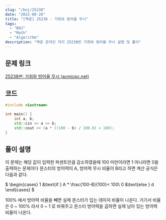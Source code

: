 ```yaml
---
slug: "/boj/25238"
date: "2022-08-20"
title: "[백준] 25238 - 가희와 방어율 무시"
tags:
  - "BOJ"
  - "Math"
  - "Algorithm"
description: "백준 온라인 저지 25238번 가희와 방어율 무시 설명 및 풀이"
---
```


## 문제 링크
[25238번: 가희와 방어율 무시 (acmicpc.net)](https://www.acmicpc.net/problem/25238)

## 코드
```cpp
#include <iostream>

int main() {
    int a, b;
    std::cin >> a >> b;
    std::cout << (a * ((100 - b) / 100.0) < 100);
}
```

## 풀이 설명

이 문제는 해당 값이 입력한 퍼센트만큼 감소하였을때 100 미만이라면 1 아니라면 0을 출력하는 문제이다
몬스터의 방어력이 A, 방어력 무시 비율이 B라고 하면 계산 공식은 다음과 같다.

$
\begin{cases}
   1 &\text{if } A * \frac{100-B}{100}< 100\\
   0 &\text{else } d
\end{cases}
$

100% 에서 방어력 비율을 빼면 실제 몬스터가 입는 데미지 비율이 나온다. 거기서 비율은 0 ~ 100% 라서 0 ~ 1 로 바꿔주고 몬스터 방어력을 곱하면 실제 남아 있는 방어력 비율이 나온다.
